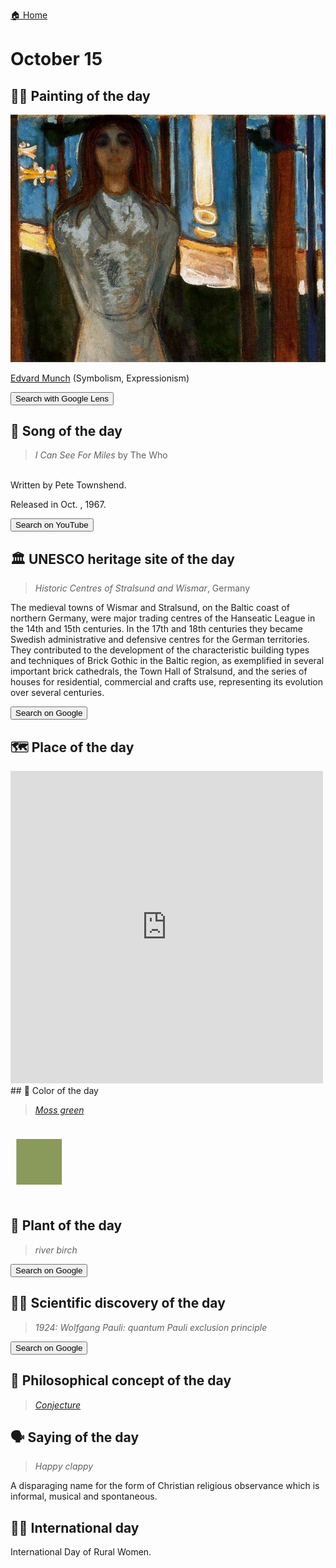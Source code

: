 
[🏠 Home](../../index.md)

# October 15

## 🧑‍🎨 Painting of the day

<img width="600" src="../img/Edvard_Munch_5.jpg">

[Edvard Munch](https://en.wikipedia.org/wiki/Edvard_Munch) (Symbolism, Expressionism)

<button class="btn btn-success"
onclick=" window.open('https://lens.google.com/uploadbyurl?url=https://iretes.github.io/one-a-day/data/img/Edvard_Munch_5.jpg','_blank')">
Search with Google Lens
</button>

## 🎼 Song of the day

> *I Can See For Miles*
by The Who

<br />Written by Pete Townshend.

Released in Oct. , 1967.

<button class="btn btn-success"
onclick=" window.open('http://www.youtube.com/search?q=I Can See For Miles by The Who','_blank')">
Search on YouTube
</button>

## 🏛️ UNESCO heritage site of the day

> *Historic Centres of Stralsund and Wismar*, Germany

<p>The medieval towns of Wismar and Stralsund, on the Baltic coast of northern Germany, were major trading centres of the Hanseatic League in the 14th and 15th centuries. In the 17th and 18th centuries they became Swedish administrative and defensive centres for the German territories. They contributed to the development of the characteristic building types and techniques of Brick Gothic in the Baltic region, as exemplified in several important brick cathedrals, the Town Hall of Stralsund, and the series of houses for residential, commercial and crafts use, representing its evolution over several centuries.</p>

<button class="btn btn-success"
onclick=" window.open('http://www.google.com/search?q=Historic Centres of Stralsund and Wismar','_blank')">
Search on Google
</button>

## 🗺️ Place of the day

<iframe
src="https://www.mapcrunch.com"
name="mapcrunch"
width="500"
height="500"
allowTransparency="true"
scrolling="no"
frameborder="0"
>
</iframe>
## 🎨 Color of the day

> *[Moss green](https://en.wikipedia.org/wiki/Shades_of_chartreuse#Moss_green)*

<div style="color:#8A9A5B; font-size: 100px;">&#9632;</div>

## 🌿 Plant of the day

> *river birch*

<button class="btn btn-success"
onclick=" window.open('http://www.google.com/search?q=river birch','_blank')">
Search on Google
</button>

## 🧑‍🔬 Scientific discovery of the day

> *1924: Wolfgang Pauli: quantum Pauli exclusion principle*

<button class="btn btn-success"
onclick=" window.open('http://www.google.com/search?q=1924: Wolfgang Pauli: quantum Pauli exclusion principle','_blank')">
Search on Google
</button>

## 💭 Philosophical concept of the day

> *[Conjecture](https://en.wikipedia.org/wiki/Conjecture)*

## 🗣️ Saying of the day

> *Happy clappy*

A disparaging name for the form of Christian religious observance which is informal, musical and spontaneous.

## 🏳️‍🌈 International day

International Day of Rural Women.